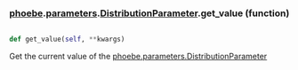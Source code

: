 ### [phoebe](phoebe.md).[parameters](phoebe.parameters.md).[DistributionParameter](phoebe.parameters.DistributionParameter.md).get_value (function)


```py

def get_value(self, **kwargs)

```



Get the current value of the [phoebe.parameters.DistributionParameter](phoebe.parameters.DistributionParameter.md)

